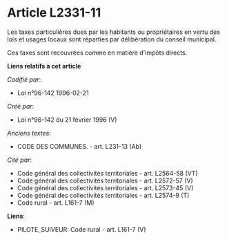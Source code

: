 # Article L2331-11

Les taxes particulières dues par les habitants ou propriétaires en vertu des lois et usages locaux sont réparties par
délibération du conseil municipal.

Ces taxes sont recouvrées comme en matière d'impôts directs.

**Liens relatifs à cet article**

_Codifié par_:

  - Loi n°96-142 1996-02-21

_Créé par_:

  - Loi n°96-142 du 21 février 1996 (V)

_Anciens textes_:

  - CODE DES COMMUNES. - art. L231-13 (Ab)

_Cité par_:

  - Code général des collectivités territoriales - art. L2564-58 (VT)
  - Code général des collectivités territoriales - art. L2572-57 (V)
  - Code général des collectivités territoriales - art. L2573-45 (V)
  - Code général des collectivités territoriales - art. L2574-9 (T)
  - Code rural - art. L161-7 (M)

**Liens**:

  - PILOTE_SUIVEUR: Code rural - art. L161-7 (V)
